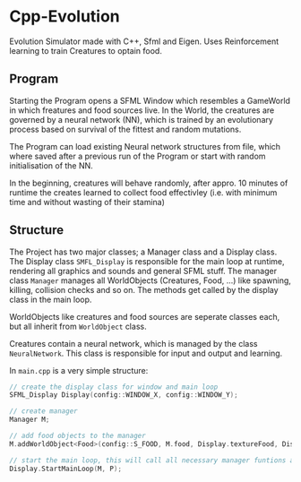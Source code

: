 # Cpp-Evolution
Evolution Simulator made with C++, Sfml and Eigen. Uses Reinforcement learning to train Creatures to optain food.

## Program
Starting the Program opens a SFML Window which resembles a GameWorld in which freatures and food sources live. In the World, the creatures are governed by a neural network (NN), which is trained by an evolutionary process based on survival of the fittest and random mutations. 

The   Program can load existing Neural network structures from file, which where saved after a previous run of the Program or start with random initialisation of the NN.

In the beginning, creatures will behave randomly, after appro. 10 minutes of runtime the creates learned to collect food effectivley (i.e. with minimum time and without wasting of their stamina)

## Structure
The Project has two major classes; a Manager class and a Display class. The Display class `SMFL_Display` is responsible for the main loop at runtime, rendering all graphics and sounds and general SFML stuff. The manager class `Manager` manages all WorldObjects (Creatures, Food, ...) like spawning, killing, collision checks and so on. The methods get called by the display class in the main loop.

WorldObjects like creatures and food sources are seperate classes each, but all inherit from `WorldObject` class. 

Creatures contain a neural network, which is managed by the class `NeuralNetwork`. This class is responsible for input and output and learning.

In `main.cpp` is a very simple structure:

``` c++
// create the display class for window and main loop
SFML_Display Display(config::WINDOW_X, config::WINDOW_Y);

// create manager
Manager M;

// add food objects to the manager
M.addWorldObject<Food>(config::S_FOOD, M.food, Display.textureFood, Display.font);

// start the main loop, this will call all necessary manager funtions as well 
Display.StartMainLoop(M, P);
```

